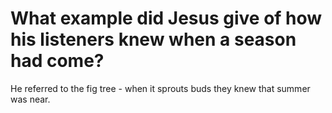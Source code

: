 # What example did Jesus give of how his listeners knew when a season had come?

He referred to the fig tree - when it sprouts buds they knew that summer was near.
